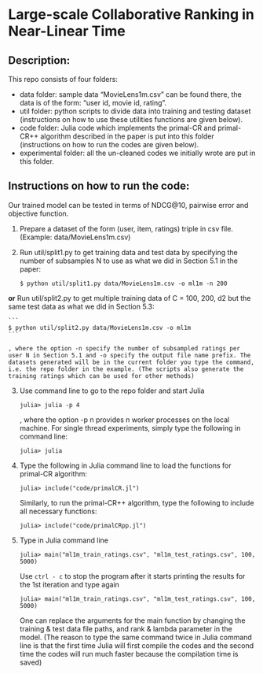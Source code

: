 # Large-scale Collaborative Ranking in Near-Linear Time
## Description: 
This repo consists of four folders:
- data folder: sample data “MovieLens1m.csv” can be found there, the data is of the form: “user id, movie id, rating”.
- util folder: python scripts to divide data into training and testing dataset (instructions on how to use these utilities functions are given below).
- code folder: Julia code which implements the primal-CR and primal-CR++ algorithm described in the paper is put into this folder (instructions on how to run the codes are given below).
- experimental folder: all the un-cleaned codes we initially wrote are put in this folder.




## Instructions on how to run the code:
Our trained model can be tested in terms of NDCG@10, pairwise error and objective function.



1. Prepare a dataset of the form (user, item, ratings) triple in csv file. (Example: data/MovieLens1m.csv)

2. Run util/split1.py to get training data and test data by specifying the number of subsamples N to use as what we did in Section 5.1 in the paper:

	```
	$ python util/split1.py data/MovieLens1m.csv -o ml1m -n 200
	```
**or** 
Run util/split2.py to get multiple training data of C = 100, 200, d2 but the same test data as what we did in Section 5.3:  

	

	```
	$ python util/split2.py data/MovieLens1m.csv -o ml1m
	```

    , where the option -n specify the number of subsampled ratings per user N in Section 5.1 and -o specify the output file name prefix. The datasets generated will be in the current folder you type the command, i.e. the repo folder in the example. (The scripts also generate the training ratings which can be used for other methods)

3. Use command line to go to the repo folder and start Julia 

	```
	julia> julia -p 4
	```

	, where the option -p n provides n worker processes on the local machine. For single thread experiments, simply type the following in command line: 
	```
	julia> julia
	```

4. Type the following in Julia command line to load the functions for primal-CR algorithm:
	```
	julia> include("code/primalCR.jl")
	```
	Similarly, to run the primal-CR++ algorithm, type the following to include all necessary functions:
	```
	julia> include("code/primalCRpp.jl")
	```


5. Type in Julia command line 
	```
	julia> main("ml1m_train_ratings.csv", "ml1m_test_ratings.csv", 100, 5000)
	```
  	 Use `ctrl - c` to stop the program after it starts printing the results for the 1st iteration and 	type again 
	```
	julia> main("ml1m_train_ratings.csv", "ml1m_test_ratings.csv", 100, 5000)
	```
	One can replace the arguments for the main function by changing the training & test data 	file paths, and rank & lambda parameter in the model. (The reason to type the same command twice in Julia command line is that the first time Julia will first compile the codes and the second time the codes will run much faster because the compilation time is saved)

